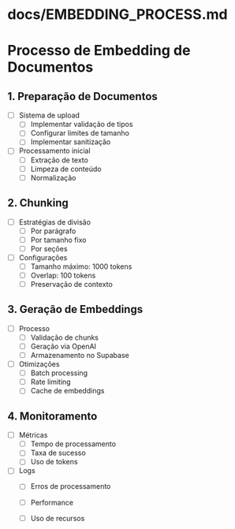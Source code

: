 # docs/EMBEDDING_PROCESS.md

# Processo de Embedding de Documentos

## 1. Preparação de Documentos
- [ ] Sistema de upload
  - [ ] Implementar validação de tipos
  - [ ] Configurar limites de tamanho
  - [ ] Implementar sanitização

- [ ] Processamento inicial
  - [ ] Extração de texto
  - [ ] Limpeza de conteúdo
  - [ ] Normalização

## 2. Chunking
- [ ] Estratégias de divisão
  - [ ] Por parágrafo
  - [ ] Por tamanho fixo
  - [ ] Por seções

- [ ] Configurações
  - [ ] Tamanho máximo: 1000 tokens
  - [ ] Overlap: 100 tokens
  - [ ] Preservação de contexto

## 3. Geração de Embeddings
- [ ] Processo
  - [ ] Validação de chunks
  - [ ] Geração via OpenAI
  - [ ] Armazenamento no Supabase

- [ ] Otimizações
  - [ ] Batch processing
  - [ ] Rate limiting
  - [ ] Cache de embeddings

## 4. Monitoramento
- [ ] Métricas
  - [ ] Tempo de processamento
  - [ ] Taxa de sucesso
  - [ ] Uso de tokens

- [ ] Logs
  - [ ] Erros de processamento
  - [ ] Performance
  - [ ] Uso de recursos
  